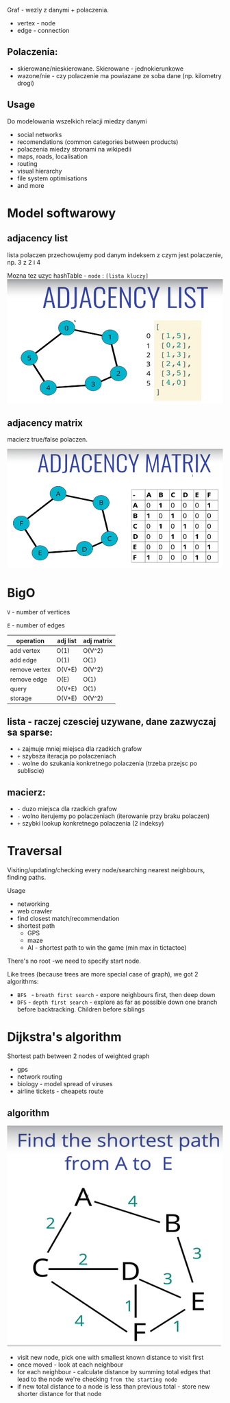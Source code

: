 Graf - wezly z danymi + polaczenia. 

* vertex - node
* edge - connection

## Polaczenia:
* skierowane/nieskierowane. Skierowane - jednokierunkowe
* wazone/nie - czy polaczenie ma powiazane ze soba dane (np. kilometry drogi)

## Usage
Do modelowania wszelkich relacji miedzy danymi
* social networks
* recomendations (common categories between products)
* polaczenia miedzy stronami na wikipedii
* maps, roads, localisation
* routing
* visual hierarchy
* file system optimisations
* and more

# Model softwarowy

## adjacency list
lista polaczen przechowujemy pod danym indeksem z czym jest polaczenie, np. 3 z 2 i 4

Mozna tez uzyc hashTable - `node` : `[lista kluczy]`
![](adjacencyList.png)

## adjacency matrix
macierz true/false polaczen.


![](adjacencyMatrix.png)

# BigO

`V` - number of vertices

`E` - number of edges

| operation      | adj list   | adj matrix |
|----------------|------------|------------|
| add vertex     | O(1)       |   O(V^2)   |
| add edge       |  O(1)      |    O(1)    |
| remove vertex  | O(V+E)     |  O(V^2)    |
| remove edge    |  O(E)      |     O(1)   |
| query          |  O(V+E)    |    O(1)    |
| storage        |  O(V+E)    |    O(V^2)  |

## lista - raczej czesciej uzywane, dane zazwyczaj sa sparse:
* `+` zajmuje mniej miejsca dla rzadkich grafow
* `+` szybsza iteracja po polaczeniach
* `-` wolne do szukania konkretnego polaczenia (trzeba przejsc po subliscie)

## macierz:
* `-` duzo miejsca dla rzadkich grafow
* `-` wolno iterujemy po polaczeniach (iterowanie przy braku polaczen)
* `+` szybki lookup konkretnego polaczenia (2 indeksy)

# Traversal
Visiting/updating/checking every node/searching nearest neighbours, finding paths.

Usage
* networking
* web crawler
* find closest match/recommendation
* shortest path
    * GPS
    * maze
    * AI - shortest path to win the game (min max in tictactoe)


There's no root -we need to specify start node.

Like trees (because trees are more special case of graph), we got 2 algorithms:
* `BFS ` - `breath first search` - expore neighbours first, then deep down
* `DFS` - `depth first search` - explore as far as possible down one branch before backtracking. Children before siblings

# Dijkstra's algorithm
Shortest path between 2 nodes of weighted graph
* gps
* network routing
* biology - model spread of viruses
* airline tickets - cheapets route

## algorithm
![](dijkstraGraph.png)

* visit new node, pick one with smallest known distance to visit first
* once moved - look at each neighbour
* for each neighbour - calculate distance by summing total edges that lead to the node we're checking `from the starting node`
* if new total distance to a node is less than previous total - store new shorter distance for that node

